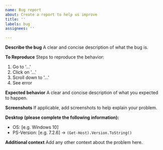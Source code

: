 ```yaml
---
name: Bug report
about: Create a report to help us improve
title: ''
labels: bug
assignees: ''

---
```


**Describe the bug**
A clear and concise description of what the bug is.

**To Reproduce**
Steps to reproduce the behavior:
1.  Go to '...'
2.  Click on '...'
3.  Scroll down to '...'
4.  See error

**Expected behavior**
A clear and concise description of what you expected to happen.

**Screenshots**
If applicable, add screenshots to help explain your problem.

**Desktop (please complete the following information):**
- OS: \[e.g. Windows 10\]
- PS-Version: \[e.g. 7.2.6\] → `(Get-Host).Version.ToString()`

**Additional context**
Add any other context about the problem here.
